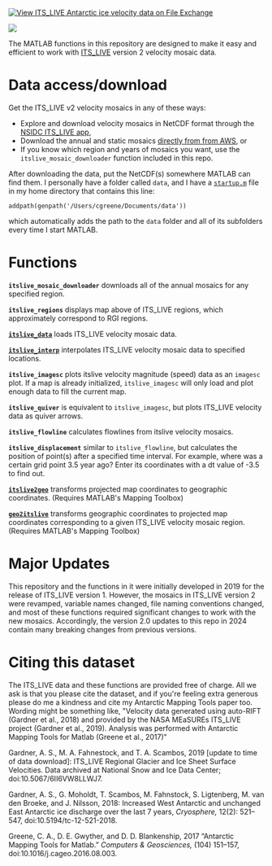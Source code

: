 [![View ITS\_LIVE Antarctic ice velocity data on File Exchange](https://www.mathworks.com/matlabcentral/images/matlab-file-exchange.svg)](https://www.mathworks.com/matlabcentral/fileexchange/72701-ITS\_LIVE-antarctic-ice-velocity-data)

![](ITS\_LIVE_v2_mosaic_regions.jpeg)

The MATLAB functions in this repository are designed to make it easy and efficient to work with [ITS\_LIVE](https://its-live.jpl.nasa.gov/) version 2 velocity mosaic data. 

# Data access/download

Get the ITS\_LIVE v2 velocity mosaics in any of these ways: 

* Explore and download velocity mosaics in NetCDF format through the [NSIDC ITS\_LIVE app](https://nsidc.org/apps/itslive), 
* Download the annual and static mosaics [directly from from AWS](https://its-live-data.s3.amazonaws.com/index.html#velocity_mosaic/v2/), or 
* If you know which region and years of mosaics you want, use the `itslive_mosaic_downloader` function included in this repo.  

After downloading the data, put the NetCDF(s) somewhere MATLAB can find them. I personally have a folder called `data`, and I have a [`startup.m`](https://www.mathworks.com/help/matlab/ref/startup.html) file in my home directory that contains this line:

`addpath(genpath('/Users/cgreene/Documents/data'))` 

which automatically adds the path to the `data` folder and all of its subfolders every time I start MATLAB. 

# Functions 

**`itslive_mosaic_downloader`** downloads all of the annual mosaics for any specified region. 

**`itslive_regions`** displays map above of ITS\_LIVE regions, which approximately correspond to RGI regions. 

**[`itslive_data`](documentation/itslive_data_documentation.md)** loads ITS\_LIVE velocity mosaic data.

**[`itslive_interp`](documentation/itslive_interp_documentation.md)** interpolates ITS\_LIVE velocity mosaic data to specified locations. 

**`itslive_imagesc`** plots itslive velocity magnitude (speed) data as an `imagesc` plot. If a map is already initialized, `itslive_imagesc` will only load and plot enough data to fill the current map. 

**`itslive_quiver`** is equivalent to `itslive_imagesc`, but plots ITS\_LIVE velocity data as quiver arrows. 

**`itslive_flowline`** calculates flowlines from itslive velocity mosaics. 

**`itslive_displacement`** similar to `itslive_flowline`, but calculates the position of point(s) after a specified time interval. For example, where was a certain grid point 3.5 year ago? Enter its coordinates with a dt value of -3.5 to find out. 

**[`itslive2geo`](documentation/itslive2geo_documentation.md)** transforms projected map coordinates to geographic coordinates. (Requires MATLAB's Mapping Toolbox)

**[`geo2itslive`](documentation/geo2itslive_documentation.md)** transforms geographic coordinates to projected map coordinates corresponding to a given ITS\_LIVE velocity mosaic region. (Requires MATLAB's Mapping Toolbox)

# Major Updates 
This repository and the functions in it were initially developed in 2019 for the release of ITS\_LIVE version 1. However, the mosaics in ITS\_LIVE version 2 were revamped, variable names changed, file naming conventions changed, and most of these functions required significant changes to work with the new mosaics. Accordingly, the version 2.0 updates to this repo in 2024 contain many breaking changes from previous versions. 

# Citing this dataset 
The ITS\_LIVE data and these functions are provided free of charge. All we ask is that you please cite the dataset, and if you're feeling extra generous please do me a kindness and cite my Antarctic Mapping Tools paper too. Wording might be something like, "Velocity data generated using auto-RIFT (Gardner et al., 2018) and provided by the NASA MEaSUREs ITS\_LIVE project (Gardner et al., 2019). Analysis was performed with Antarctic Mapping Tools for Matlab (Greene et al., 2017)"

Gardner, A. S., M. A. Fahnestock, and T. A. Scambos, 2019 [update to time of data download]: ITS\_LIVE Regional Glacier and Ice Sheet Surface Velocities. Data archived at National Snow and Ice Data Center; doi:10.5067/6II6VW8LLWJ7.

Gardner, A. S., G. Moholdt, T. Scambos, M. Fahnstock, S. Ligtenberg, M. van den Broeke, and J. Nilsson, 2018: Increased West Antarctic and unchanged East Antarctic ice discharge over the last 7 years, _Cryosphere,_ 12(2): 521–547, doi:10.5194/tc-12-521-2018.

Greene, C. A., D. E. Gwyther, and D. D. Blankenship, 2017 “Antarctic Mapping Tools for Matlab.” _Computers & Geosciences,_ (104) 151–157, doi:10.1016/j.cageo.2016.08.003.
